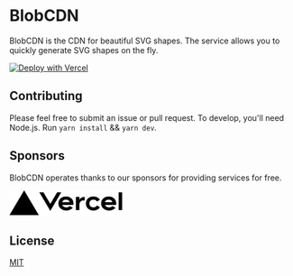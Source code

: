 # BlobCDN

BlobCDN is the CDN for beautiful SVG shapes. The service allows you to quickly generate SVG shapes on the fly.

[![Deploy with Vercel](https://vercel.com/button)](https://vercel.com/new/clone?repository-url=https%3A%2F%2Fgithub.com%2Ffransallen%2Fblobcdn)

## Contributing

Please feel free to submit an issue or pull request. To develop, you'll need Node.js. Run `yarn install` && `yarn dev`.

## Sponsors

BlobCDN operates thanks to our sponsors for providing services for free.

<a href="https://vercel.com/?utm_source=upsetdev&utm_campaign=oss">
  <img style="width:200px" src="./public/vercel.svg" alt="Vercel" />
</a>

## License

[MIT](https://github.com/fransallen/blobcdn/blob/main/LICENSE)
